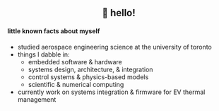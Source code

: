 
<h2 align="center">🌊 hello!</h2>

#### little known facts about myself

- studied aerospace engineering science at the university of toronto
- things I dabble in:
  - embedded software & hardware
  - systems design, architecture, & integration
  - control systems & physics-based models
  - scientific & numerical computing
- currently work on systems integration & firmware for EV thermal management

